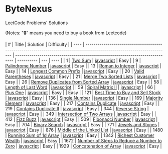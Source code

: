 # ByteNexus

LeetCode Problems' Solutions

(Notes: "🔒" means you need to buy a book from Leetcode)

| #    | Title                                                                                                                   | Solution                                                                      | Difficulty |
| ---- | ----------------------------------------------------------------------------------------------------------------------- | ----------------------------------------------------------------------------- | ---------- | --- | ---- |
| 1    | [Two Sum](https://leetcode.com/problems/two-sum/)                                                                       | [javascript](./string/javascript/two-sum.js)                                  | Easy       |
| 9    | [Palindrome Number](https://leetcode.com/problems/palindrome-number/)                                                   | [javascript](./math/javascript/palindrome-number.js)                          | Easy       |
| 13   | [Roman to Integer](https://leetcode.com/problems/roman-to-integer/)                                                     | [javascript](./string/javascript/roman-to-integer.js)                         | Easy       |
| 14   | [Longest Common Prefix](https://leetcode.com/problems/longest-common-prefix/)                                           | [javascript](./string/javascript/longest-common-prefix.js)                    | Easy       |
| 20   | [Valid Parentheses](https://leetcode.com/problems/valid-parentheses/)                                                   | [javascript](./string/javascript/valid-parentheses.js)                        | Easy       |
| 21   | [Merge Two Sorted Lists](https://leetcode.com/problems/merge-two-sorted-lists/)                                         | [javascript](./string/javascript/merge-two-sorted-lists.js)                   | Easy       |
| 26   | [Remove Duplicates from Sorted Array](https://leetcode.com/problems/remove-duplicates-from-sorted-array/)               | [javascript](./string/javascript/remove-duplicates-from-sorted-array.js)      | Easy       |
| 58   | [Length of Last Word](https://leetcode.com/problems/length-of-last-word/)                                               | [javascript](./string/javascript/length-of-last-word.js)                      |
| 59   | [Spiral Matrix II](https://leetcode.com/problems/spiral-matrix-ii)                                                      | [javascript](./array/javascript/spiral-matrix-ii.js)                          |
| 66   | [Plus One](https://leetcode.com/problems/plus-one/)                                                                     | [javascript](./array/javascript/plus-one.js)                                  | Easy       |     | Easy |
| 121  | [Best Time to Buy and Sell Stock](https://leetcode.com/problems/best-time-to-buy-and-sell-stock/description/)           | [javascript](./string/javascript/single-number.js)                            | Easy       |
| 136  | [Single Number](https://leetcode.com/problems/length-of-last-word/)                                                     | [javascript](./string/javascript/best-time-to-buy-and-sell-stock.js)          | Easy       |
| 169  | [Majority Element](https://leetcode.com/problems/majority-element/description/)                                         | [javascript](./array/javascript/contains-duplicate.js)                        | Easy       |
| 217  | [Contains Duplicate](https://leetcode.com/problems/majority-element/)                                                   | [javascript](./array/javascript/majority-element.js)                          | Easy       |
| 219  | [Contains Duplicate II](https://leetcode.com/problems/contains-duplicate-ii/)                                           | [javascript](./array/javascript/contains-duplicate-ii.js)                     | Easy       |
| 344  | [Reverse String](https://leetcode.com/problems/reverse-string/)                                                         | [javascript](./array/javascript/reverse-string.js)                            | Easy       |
| 349  | [Intersection of Two Arrays](https://leetcode.com/problems/intersection-of-two-arrays/description/)                     | [javascript](./array/javascript/reverse-string.js)                            | Easy       |
| 412  | [Fizz Buzz](https://leetcode.com/problems/fizz-buzz/)                                                                   | [javascript](./string/javascript/fizz-buzz.js)                                | Easy       |
| 509  | [Fibonacci Number](https://leetcode.com/problems/fibonacci-number/)                                                     | [javascript](./math/javascript/fibonacci-number.js)                           | Easy       |
| 704  | [Binary Search](https://leetcode.com/problems/binary-search/)                                                           | [javascript](./array/javascript/jewels-and-stones.js)                         | Easy       |
| 771  | [Jewels and Stones](https://leetcode.com/problems/jewels-and-stones/)                                                   | [javascript](./string/javascript/jewels-and-stones.js)                        | Easy       |
| 876  | [Middle of the Linked List](https://leetcode.com/problems/middle-of-the-linked-list/)                                   | [javascript](./array/javascript/running-sum-of-1d-array.js)                   | Easy       |
| 1480 | [Running Sum of 1d Array](https://leetcode.com/problems/running-sum-of-1d-array/)                                       | [javascript](./array/javascript/middle-of-the-linked-list.js)                 | Easy       |
| 1342 | [Richest Customer Wealth](https://leetcode.com/problems/richest-customer-wealth/)                                       | [javascript](./array/javascript/richest-customer-wealth.js)                   | Easy       |
| 1672 | [Number of Steps to Reduce a Number to Zero](https://leetcode.com/problems/number-of-steps-to-reduce-a-number-to-zero/) | [javascript](./math/javascript/number-of-steps-to-reduce-a-number-to-zero.js) | Easy       |
| 1929 | [Concatenation of Array](https://leetcode.com/problems/concatenation-of-array/)                                         | [javascript](./array/javascript/concatenation-of-array.js)                    | Easy       |
